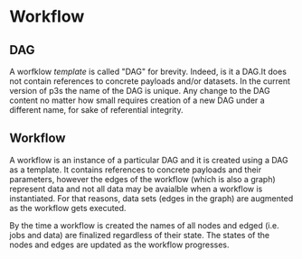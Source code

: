 # Workflow
## DAG
A worfklow _template_ is called "DAG" for brevity. Indeed,
is it a DAG.It does not contain references to concrete
payloads and/or datasets. In the current version of p3s the name
of the DAG is unique. Any change to the DAG content no matter how small
requires creation of a new DAG under a different name, for sake of
referential integrity.

## Workflow
A workflow is an instance of a particular DAG and
it is created using a DAG as a template. It contains
references to concrete payloads and their parameters, however
the edges of the workflow (which is also a graph) represent data and
not all data may be avaialble when a workflow is instantiated.
For that reasons, data sets (edges in the graph) are augmented
as the workflow gets executed.

By the time a workflow is created the names of all nodes and
edged (i.e. jobs and data) are finalized regardless of their
state. The states of the nodes and edges are updated as
the workflow progresses.

